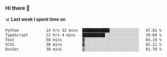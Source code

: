 ### Hi there 👋

<!--
**DBvc/DBvc** is a ✨ _special_ ✨ repository because its `README.md` (this file) appears on your GitHub profile.

Here are some ideas to get you started:

- 🔭 I’m currently working on ...
- 🌱 I’m currently learning ...
- 👯 I’m looking to collaborate on ...
- 🤔 I’m looking for help with ...
- 💬 Ask me about ...
- 📫 How to reach me: ...
- 😄 Pronouns: ...
- ⚡ Fun fact: ...
-->

📊 **Last week I spent time on**
<!--START_SECTION:waka-->

```txt
Python            14 hrs 32 mins  ████████████░░░░░░░░░░░░░   47.81 %
TypeScript        12 hrs 4 mins   ██████████░░░░░░░░░░░░░░░   39.69 %
Text              58 mins         ▓░░░░░░░░░░░░░░░░░░░░░░░░   03.19 %
SCSS              38 mins         ▓░░░░░░░░░░░░░░░░░░░░░░░░   02.11 %
Docker            30 mins         ▒░░░░░░░░░░░░░░░░░░░░░░░░   01.70 %
```

<!--END_SECTION:waka-->
